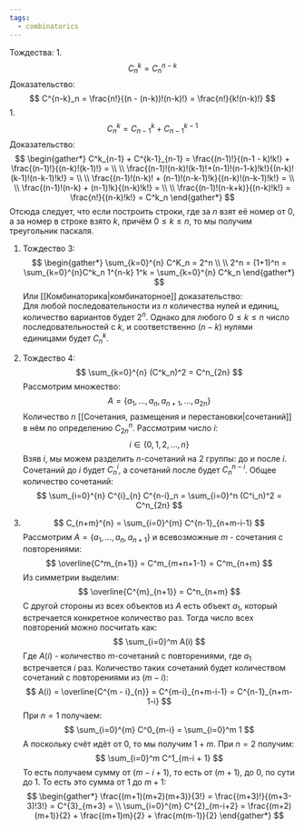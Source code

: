 ```yaml
---
tags:
  - combinatorics
---
```


Тождества:
1. 
    $$
    C^k_n = C^{n-k}_n
    $$
    Доказательство:
    $$
    C^{n-k}_n = \frac{n!}{(n - (n-k))!(n-k)!} =
    \frac{n!}{k!(n-k)!}
    $$
1. 
    $$
    C^k_n = C^k_{n-1} + C^{k-1}_{n-1}
    $$
    Доказательство:
    $$
    \begin{gather*}
    C^k_{n-1} + C^{k-1}_{n-1} = \frac{(n-1)!}{(n-1 - k)!k!} + \frac{(n-1)!}{(n-k)!(k-1)!} = \\
    \\
    \frac{(n-1)!(n-k)!(k-1)!+(n-1)!(n-1-k)!k!}{(n-k)!(k-1)!(n-k-1)!k!} = \\
    \\
    \frac{(n-1)!(n-k)! + (n-1)!(n-k-1)!k}{(n-k)!(n-k-1)!k!} = \\
    \\
    \frac{(n-1)!(n-k) + (n-1)!k}{(n-k)!k!} = \\
    \\
    \frac{(n-1)!(n-k+k)}{(n-k)!k!} = \frac{n!}{(n-k)!k!} = C^k_n
    \end{gather*}
    $$
    Отсюда следует, что если построить строки, где за $n$ взят её номер от 0, а за номер в строке взято $k$, причём $0 \leq k \leq n$, то мы получим треугольник паскаля.
1. Тождество 3:
     $$
    \begin{gather*}
    \sum_{k=0}^{n} C^K_n = 2^n \\
    \\
    2^n = (1+1)^n = \sum_{k=0}^{n}C^k_n 1^{n-k} 1^k = \sum_{k=0}^{n} C^k_n
    \end{gather*}
    $$
    Или [[Комбинаторика|комбинаторное]] доказательство: \
    Для любой последовательности из $n$ количества нулей и единиц, количество вариантов будет $2^n$. Однако для любого $0 \leq k \leq n$ число последовательностей с $k$, и соответственно $(n - k)$ нулями единицами будет $C^k_n$.
    
1. Тождество 4:
    $$
    \sum_{k=0}^{n} (C^k_n)^2 = C^n_{2n}
    $$
    Рассмотрим множество:
    $$
    A = \{a_1,...,a_n,a_{n+1},...,a_{2n}\}
    $$
    Количество $n$ [[Сочетания, размещения и перестановки|сочетаний]] в нём по определению $C^n_{2n}$.
    Рассмотрим число $i$:
    $$
    i \in \{0,1,2,...,n\}
    $$
    Взяв $i$, мы можем разделить $n$-сочетаний на 2 группы: до и после $i$. Сочетаний до $i$ будет $C^i_n$, а сочетаний после будет $C^{n-i}_n$. Общее количество сочетаний:
    $$
    \sum_{i=0}^{n} C^{i}_{n} C^{n-i}_n = \sum_{i=0}^n (C^i_n)^2 = C^n_{2n}
    $$
1. 
    $$
    C_{n+m}^{n} = \sum_{i=0}^{m} C^{n-1}_{n+m-i-1}
    $$
    Рассмотрим $A = \{a_1,...,a_n,a_{n+1}\}$ и всевозможные $m$ - сочетания с повторениями:
    $$
    \overline{C^m_{n+1}} = C^m_{m+n+1-1} = C^m_{n+m}
    $$
    Из симметрии выделим:
    $$
    \overline{C^{m}_{n+1}} = C^n_{n+m}
    $$
    С другой стороны из всех объектов из $A$ есть объект $a_1$, который встречается конкретное количество раз. Тогда число всех повторений можно посчитать как:
    $$
    \sum_{i=0}^m A(i)
    $$
    Где $A(i)$ - количество $m$-сочетаний с повторениями, где $a_1$ встречается $i$ раз. Количество таких сочетаний будет количеством сочетаний с повторениями из $(m-i)$:
    $$
    A(i) = \overline{C^{m - i}_{n}} = C^{m-i}_{n+m-i-1} = C^{n-1}_{n+m-1-i}
    $$
    При $n = 1$ получаем:
    $$
    \sum_{i=0}^{m} C^0_{m-i} = \sum_{i=0}^m 1
    $$
    А поскольку счёт идёт от 0, то мы получим $1 + m$.
    При $n = 2$ получим:
    $$
    \sum_{i=0}^m C^1_{m-i + 1}
    $$
    То есть получаем сумму от $(m-i+1)$, то есть от $(m+1)$, до 0, по сути до 1. То есть это сумма от 1 до $m+1$:
    $$
    \begin{gather*}
    \frac{(m+1)(m+2)(m+3)}{3!} = \frac{(m+3)!}{(m+3-3)!3!} = C^{3}_{m+3} = \\
    \sum_{i=0}^{m} C^{2}_{m-i+2} = 
    \frac{(m+2)(m+1)}{2} + \frac{(m+1)m}{2} + \frac{m(m-1)}{2}
    \end{gather*}
    $$
